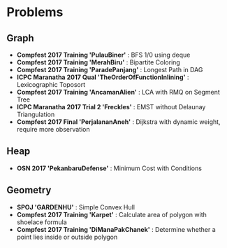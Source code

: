 # Problems

## Graph

* **Compfest 2017 Training 'PulauBiner'** : BFS 1/0 using deque
* **Compfest 2017 Training 'MerahBiru'** : Bipartite Coloring
* **Compfest 2017 Training 'ParadePanjang'** : Longest Path in DAG
* **ICPC Maranatha 2017 Qual 'TheOrderOfFunctionInlining'** : Lexicographic Toposort
* **Compfest 2017 Training 'AncamanAlien'** : LCA with RMQ on Segment Tree
* **ICPC Maranatha 2017 Trial 2 'Freckles'** : EMST without Delaunay Triangulation
* **Compfest 2017 Final 'PerjalananAneh'** : Dijkstra with dynamic weight, require more observation

## Heap

* **OSN 2017 'PekanbaruDefense'** : Minimum Cost with Conditions

## Geometry

* **SPOJ 'GARDENHU'** : Simple Convex Hull
* **Compfest 2017 Training 'Karpet'** : Calculate area of polygon with shoelace formula
* **Compfest 2017 Training 'DiManaPakChanek'** : Determine whether a point lies inside or outside polygon